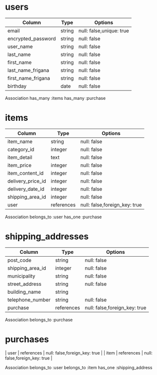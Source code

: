 
# users
 | Column        | Type   |   Options                |
 | ------------- | ------ | --------------------- |
 | email          | string | null: false,unique: true |
 | encrypted_password      | string | null: false     |
 | user_name     | string | null: false               |
 | last_name     | string | null: false               |
 | first_name     | string | null: false               |
 | last_name_frigana     | string | null: false               |
 | first_name_frigana     | string | null: false               |
 | birthday      | date | null: false               |

  Association
  has_many :items
  has_many :purchase

# items
 | Column         | Type   | Options                                  |
 | -------------- | ------ | ---------------------------------------- |
 | item_name      | string    | null: false                                |
 | category_id      | integer    | null: false                                 |
 | item_detail    | text    | null: false                                |
 | item_price     | integer | null: false                                |
 | item_content_id  | integer  | null: false                                |
 | delivery_price_id | integer  | null: false                                |
 | delivery_date_id  | integer | null: false                                |
 | shipping_area_id  | integer | null: false                                |
 | user        | references  | null: false,foreign_key: true |
 
  Association
  belongs_to :user
  has_one :purchase
 
# shipping_addresses
| Column           | Type   | Options                                 |
| ---------------- | ------ | --------------------------------------- |
| post_code        | string | null: false                                |
| shipping_area_id  | integer | null: false                                |
| municipality   | string | null: false                                |
| street_address   | string | null: false                                |
| building_name    | string |                                 |
| telephone_number | string | null: false                                |
| purchase   | references  | null: false,foreign_key: true |


Association
  belongs_to :purchase

# purchases
| user        | references  | null: false,foreign_key: true |
| item         | references  | null: false,foreign_key: true |

  Association
  belongs_to :user
  belongs_to :item
  has_one :shipping_address


